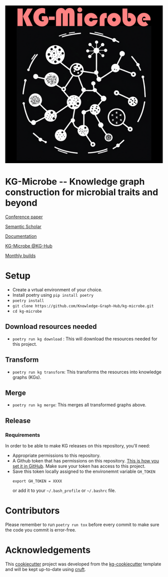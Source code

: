 

![alt text](https://github.com/Knowledge-Graph-Hub/kg-microbe/blob/master/kg-microbe.png?raw=true)

# KG-Microbe -- Knowledge graph construction for microbial traits and beyond

[Conference paper](https://ceur-ws.org/Vol-3073/paper19.pdf)

[Semantic Scholar]([https://www.semanticscholar.org/paper/KG-Hub%E2%80%94building-and-exchanging-biological-knowledge-Caufield-Putman/4c456614394d274fea181ec858429339f61c1c2c](https://www.semanticscholar.org/paper/KG-Microbe%3A-A-Reference-Knowledge-Graph-and-for-joachimiak-Hegde/c49a7ed4e5e1c0db815a3b185148877d914473f2))

[Documentation](http://kghub.org/kg-microbe/index.html)

[KG-Microbe @KG-Hub](https://kghub.io/kg-microbe/)

[Monthly builds](https://kg-hub.berkeleybop.io/kg-microbe/)


# Setup
 - Create a vrtual environment of your choice.
 - Install poetry using `pip install poetry`
 - `poetry install`
 - `git clone https://github.com/Knowledge-Graph-Hub/kg-microbe.git`
 - `cd kg-microbe`

## Download resources needed
 - `poetry run kg download` : This will download the resources needed for this project.

## Transform
 - `poetry run kg transform`: This transforms the resources into knowledge graphs (KGs).

##  Merge
 - `poetry run kg merge`: This merges all transformed graphs above.

## Release
 ### Requirements
 In order to be able to make KG releases on this repository, you'll need:
 - Appropriate permissions to this repository.
 - A Github token that has permissions on this repository. [This is how you set it in GitHub](https://docs.github.com/en/organizations/managing-programmatic-access-to-your-organization/setting-a-personal-access-token-policy-for-your-organization#restricting-access-by-personal-access-tokens-classic). Make sure your token has access to this project.
 - Save this token locally assigned to the environemnt variable `GH_TOKEN`
    ```shell
    export GH_TOKEN = XXXX
    ```
    or add it to your `~/.bash_profile` or `~/.bashrc` file.



# Contributors
Please remember to run `poetry run tox` before every commit to make sure the code you commit is error-free.

# Acknowledgements

This [cookiecutter](https://cookiecutter.readthedocs.io/en/stable/README.html) project was developed from the [kg-cookiecutter](https://github.com/Knowledge-Graph-Hub/kg-cookiecutter) template and will be kept up-to-date using [cruft](https://cruft.github.io/cruft/).
 

